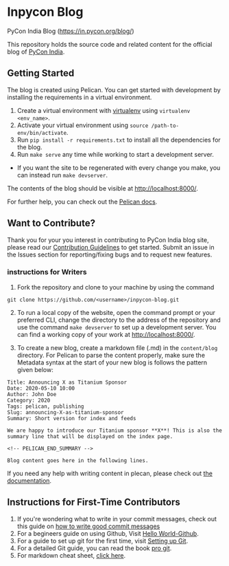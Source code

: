# Inpycon Blog

PyCon India Blog (https://in.pycon.org/blog/)

This repository holds the source code and related content for the official blog of [PyCon India](https://in.pycon.org/).

## Getting Started

The blog is created using Pelican. You can get started with development by installing the requirements in a virtual environment. 

1. Create a virtual environment with [virtualenv](https://virtualenv.pypa.io/en/stable/) using `virtualenv <env_name>`.
2. Activate your virtual environment using `source /path-to-env/bin/activate`.
3. Run `pip install -r requirements.txt` to install all the dependencies for the blog.
4. Run `make serve` any time while working to start a development server.
* If you want the site to be regenerated with every change you make, you can instead run `make devserver`.

The contents of the blog should be visible at [http://localhost:8000/](http://localhost:8000/).

For further help, you can check out the [Pelican docs](https://docs.getpelican.com/en/stable/index.html).

## Want to Contribute?

Thank you for your you interest in contributing to PyCon India blog site, please read our [Contribution Guidelines](CONTRIBUTING.md) to get started. Submit an issue in the Issues section for reporting/fixing bugs and to request new features.

### instructions for Writers

1. Fork the repository and clone to your machine by using the command
```
git clone https://github.com/<username>/inpycon-blog.git
```
2. To run a local copy of the website, open the command prompt or your preferred CLI, change the directory to the address of the repository and use the command `make devserver` to set up a development server. You can find a working copy of your work at [http://localhost:8000/](http://localhost:8000/).

3. To create a new blog, create a markdown file (.md) in the `content/blog` directory. For Pelican to parse the content properly, make sure the Metadata syntax at the start of your new blog is follows the pattern given below:

```
Title: Announcing X as Titanium Sponsor
Date: 2020-05-10 10:00
Author: John Doe
Category: 2020
Tags: pelican, publishing
Slug: announcing-X-as-titanium-sponsor
Summary: Short version for index and feeds

We are happy to introduce our Titanium sponsor **X**! This is also the summary line that will be displayed on the index page.

<!-- PELICAN_END_SUMMARY -->

Blog content goes here in the following lines.
```

If you need any help with writing content in plecan, please check out [the documentation](https://docs.getpelican.com/en/stable/content.html).

## Instructions for First-Time Contributors

1) If you're wondering what to write in your commit messages, check out this guide on [how to write good commit messages](https://chris.beams.io/posts/git-commit/)
2) For a begineers guide on using Github, Visit [Hello World-Github](https://guides.github.com/activities/hello-world/).
3) For a guide to set up git for the first time, visit [Setting up Git](https://git-scm.com/book/en/v2/Getting-Started-First-Time-Git-Setup).
4) For a detailed Git guide, you can read the book [pro git](https://git-scm.com/book/en/v2).
5) For markdown cheat sheet, [click here](https://github.com/adam-p/markdown-here/wiki/Markdown-Cheatsheet#code).

